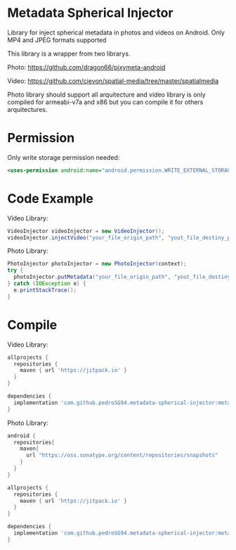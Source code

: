 # Metadata Spherical Injector

Library for inject spherical metadata in photos and videos on Android. Only MP4 and JPEG formats supported

This library is a wrapper from two librarys.

Photo: https://github.com/dragon66/pixymeta-android

Video: https://github.com/cievon/spatial-media/tree/master/spatialmedia

Photo library should support all arquitecture and video library is only compiled for armeabi-v7a and x86 but you can compile it for others arquitectures.

# Permission

Only write storage permission needed:

```xml
<uses-permission android:name="android.permission.WRITE_EXTERNAL_STORAGE"/>
```

# Code Example

Video Library:

```java
VideoInjector videoInjector = new VideoInjector();
videoInjector.injectVideo("your_file_origin_path", "yout_file_destiny_path");
```

Photo Library:

```java
PhotoInjector photoInjector = new PhotoInjector(context);
try {
  photoInjector.putMetadata("your_file_origin_path", "yout_file_destiny_path");
} catch (IOException e) {
  e.printStackTrace();
}
```

# Compile

Video Library:

```gradle
allprojects {
  repositories {
    maven { url 'https://jitpack.io' }
  }
}

dependencies {
  implementation 'com.github.pedroSG94.metadata-spherical-injector:metadatavideo:1.1'
}
```
Photo Library:

```gradle
android {
  repositories{
    maven{
      url "https://oss.sonatype.org/content/repositories/snapshots"
    }
  }
}

allprojects {
  repositories {
    maven { url 'https://jitpack.io' }
  }
}

dependencies {
  implementation 'com.github.pedroSG94.metadata-spherical-injector:metadataphoto:1.1'
}
```
